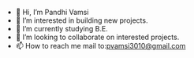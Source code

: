 - 👋 Hi, I’m Pandhi Vamsi
- 👀 I’m interested in building new projects.
- 🌱 I’m currently studying B.E.
- 💞️ I’m looking to collaborate on interested projects.
- 📫 How to reach me mail to:pvamsi3010@gmail.com

<!---
pandhivamsi/pandhivamsi is a ✨ special ✨ repository because its `README.md` (this file) appears on your GitHub profile.
You can click the Preview link to take a look at your changes.
--->
